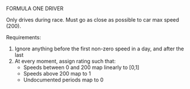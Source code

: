 FORMULA ONE DRIVER

Only drives during race. Must go as close as possible to car max speed (200).

Requirements:

1. Ignore anything before the first non-zero speed in a day, and after the last
2. At every moment, assign rating such that:
	* Speeds between 0 and 200 map linearly to [0,1]
	* Speeds above 200 map to 1
	* Undocumented periods map to 0
